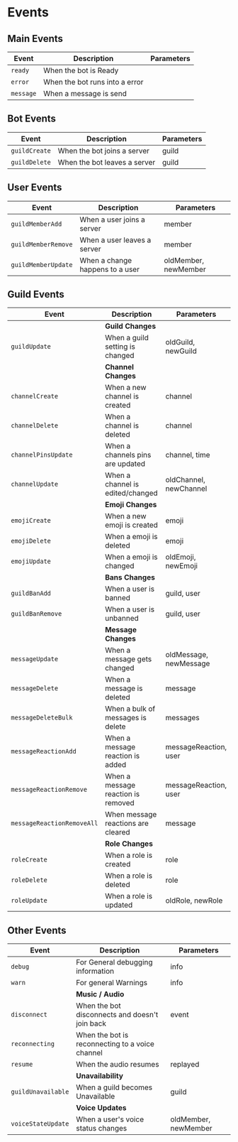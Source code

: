 # Events

## Main Events

| Event     | Description                    | Parameters |
| --------- | ------------------------------ | ---------- |
| `ready`   | When the bot is Ready          |
| `error`   | When the bot runs into a error |
| `message` | When a message is send         |

## Bot Events

| Event         | Description                  | Parameters |
| ------------- | ---------------------------- | ---------- |
| `guildCreate` | When the bot joins a server  | guild      |
| `guildDelete` | When the bot leaves a server | guild      |

## User Events

| Event               | Description                     | Parameters           |
| ------------------- | ------------------------------- | -------------------- |
| `guildMemberAdd`    | When a user joins a server      | member               |
| `guildMemberRemove` | When a user leaves a server     | member               |
| `guildMemberUpdate` | When a change happens to a user | oldMember, newMember |

## Guild Events

| Event                      | Description                        | Parameters             |
| -------------------------- | ---------------------------------- | ---------------------- |
|                            | **Guild Changes**                  |
| `guildUpdate`              | When a guild setting is changed    | oldGuild, newGuild     |
|                            | **Channel Changes**                |
| `channelCreate`            | When a new channel is created      | channel                |
| `channelDelete`            | When a channel is deleted          | channel                |
| `channelPinsUpdate`        | When a channels pins are updated   | channel, time          |
| `channelUpdate`            | When a channel is edited/changed   | oldChannel, newChannel |
|                            | **Emoji Changes**                  |
| `emojiCreate`              | When a new emoji is created        | emoji                  |
| `emojiDelete`              | When a emoji is deleted            | emoji                  |
| `emojiUpdate`              | When a emoji is changed            | oldEmoji, newEmoji     |
|                            | **Bans Changes**                   |
| `guildBanAdd`              | When a user is banned              | guild, user            |
| `guildBanRemove`           | When a user is unbanned            | guild, user            |
|                            | **Message Changes**                |
| `messageUpdate`            | When a message gets changed        | oldMessage, newMessage |
| `messageDelete`            | When a message is deleted          | message                |
| `messageDeleteBulk`        | When a bulk of messages is delete  | messages               |
| `messageReactionAdd`       | When a message reaction is added   | messageReaction, user  |
| `messageReactionRemove`    | When a message reaction is removed | messageReaction, user  |
| `messageReactionRemoveAll` | When message reactions are cleared | message                |
|                            | **Role Changes**                   |
| `roleCreate`               | When a role is created             | role                   |
| `roleDelete`               | When a role is deleted             | role                   |
| `roleUpdate`               | When a role is updated             | oldRole, newRole       |

## Other Events

| Event              | Description                                     | Parameters           |
| ------------------ | ----------------------------------------------- | -------------------- |
| `debug`            | For General debugging information               | info                 |
| `warn`             | For general Warnings                            | info                 |
|                    | **Music / Audio**                               |
| `disconnect`       | When the bot disconnects and doesn't join back  | event                |
| `reconnecting`     | When the bot is reconnecting to a voice channel |
| `resume`           | When the audio resumes                          | replayed             |
|                    | **Unavailability**                              |
| `guildUnavailable` | When a guild becomes Unavailable                | guild                |
|                    | **Voice Updates**                               |
| `voiceStateUpdate` | When a user's voice status changes              | oldMember, newMember |
